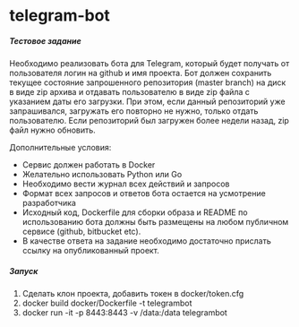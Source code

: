 # telegram-bot
##### Тестовое задание

Необходимо реализовать бота для Telegram, который будет получать от пользователя логин на github и имя проекта. 
Бот должен сохранить текущее состояние запрошенного репозитория (master branch) на диск в виде zip архива и отдавать пользователю в виде zip файла с указанием даты его загрузки. 
При этом, если данный репозиторий уже запрашивался, загружать его повторно не нужно, только отдать пользователю. Если репозиторий был загружен более недели назад, zip файл нужно обновить.

 

Дополнительные условия:

* Сервис должен работать в Docker
* Желательно использовать Python или Go
* Необходимо вести журнал всех действий и запросов
* Формат всех запросов и ответов бота остается на усмотрение разработчика
* Исходный код, Dockerfile для сборки образа и README по использованию бота должны быть размещены на любом публичном сервисе (github, bitbucket etc). 
* В качестве ответа на задание необходимо достаточно прислать ссылку на опубликованный проект.

##### Запуск
1. Сделать клон проекта, добавить токен в docker/token.cfg
2. docker build docker/Dockerfile -t telegrambot
3. docker run -it -p 8443:8443 -v /data:/data telegrambot

